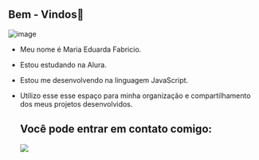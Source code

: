 ## Bem - Vindos👋
 
 ![image](https://github.com/fabriciocorinthians/fabriciocorinthians/assets/169213525/794a985b-12f0-4ad1-a8a2-771c031c1f66)


- Meu nome é Maria Eduarda Fabricio.
- Estou estudando na Alura.

- Estou me desenvolvendo na linguagem JavaScript.
- Utilizo esse esse espaço para minha organização e compartilhamento dos meus projetos desenvolvidos.
  ## Você pode entrar em contato comigo:

  ![](00001105790083sp@al.educacao.sp.gov.br)

<!--
**fabriciocorinthians/fabriciocorinthians** is a ✨ _special_ ✨ repository because its `README.md` (this file) appears on your GitHub profile.

Here are some ideas to get you started:

- 🔭 I’m currently working on ...
- 🌱 I’m currently learning ...
- 👯 I’m looking to collaborate on ...
- 🤔 I’m looking for help with ...
- 💬 Ask me about ...
- 📫 How to reach me: ...
- 😄 Pronouns: ...
- ⚡ Fun fact: ...
-->
